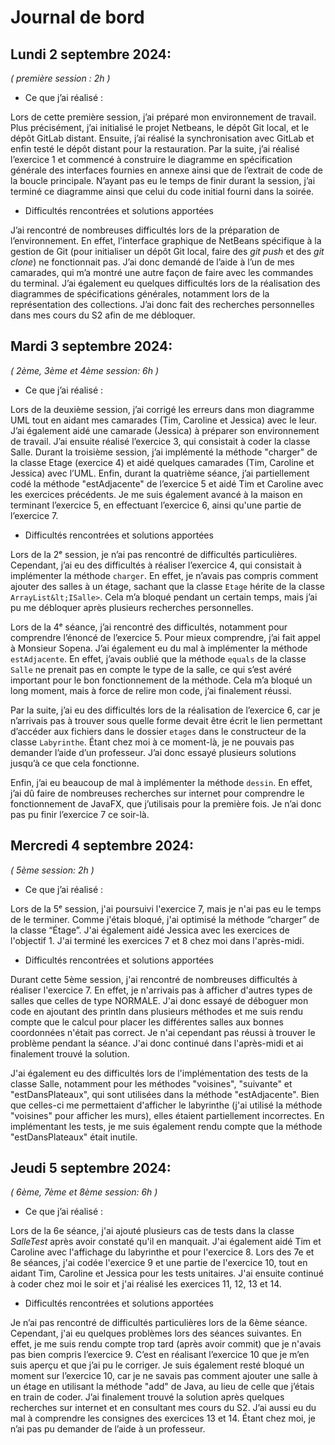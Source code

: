 # **Journal de bord**


## Lundi 2 septembre 2024:

_( première session : 2h )_



* Ce que j’ai réalisé : 

Lors de cette première session, j’ai préparé mon environnement de travail. Plus précisément, j’ai initialisé le projet Netbeans, le dépôt Git local, et le dépôt GitLab distant. Ensuite, j’ai réalisé la synchronisation avec GitLab et enfin testé le dépôt distant pour la restauration. Par la suite, j’ai réalisé l’exercice 1 et commencé à construire le diagramme en spécification générale des interfaces fournies en annexe ainsi que de l’extrait de code de la boucle principale. N’ayant pas eu le temps de finir durant la session, j’ai terminé ce diagramme ainsi que celui du code initial fourni dans la soirée.



* Difficultés rencontrées et solutions apportées

J’ai rencontré de nombreuses difficultés lors de la préparation de l’environnement. En effet, l’interface graphique de NetBeans spécifique à la gestion de Git (pour initialiser un dépôt Git local, faire des *git push* et des *git clone*) ne fonctionnait pas. J’ai donc demandé de l’aide à l’un de mes camarades, qui m’a montré une autre façon de faire avec les commandes du terminal. J’ai également eu quelques difficultés lors de la réalisation des diagrammes de spécifications générales, notamment lors de la représentation des collections. J’ai donc fait des recherches personnelles dans mes cours du S2 afin de me débloquer.

## Mardi 3 septembre 2024:

_( 2ème, 3ème et 4ème session: 6h )_

* Ce que j’ai réalisé : 

Lors de la deuxième session, j’ai corrigé les erreurs dans mon diagramme UML tout en aidant mes camarades (Tim, Caroline et Jessica) avec le leur. J’ai également aidé une camarade (Jessica) à préparer son environnement de travail. J’ai ensuite réalisé l’exercice 3, qui consistait à coder la classe Salle. Durant la troisième session, j’ai implémenté la méthode "charger" de la classe Etage (exercice 4) et aidé quelques camarades (Tim, Caroline et Jessica) avec l’UML. Enfin, durant la quatrième séance, j’ai partiellement codé la méthode "estAdjacente" de l’exercice 5 et aidé Tim et Caroline avec les exercices précédents. Je me suis également avancé à la maison en terminant l’exercice 5, en effectuant l’exercice 6, ainsi qu'une partie de l’exercice 7.


* Difficultés rencontrées et solutions apportées

Lors de la 2ᵉ session, je n’ai pas rencontré de difficultés particulières. Cependant, j’ai eu des difficultés à réaliser l’exercice 4, qui consistait à implémenter la méthode `charger`. En effet, je n’avais pas compris comment ajouter des salles à un étage, sachant que la classe `Etage` hérite de la classe `ArrayList&lt;ISalle>`. Cela m’a bloqué pendant un certain temps, mais j’ai pu me débloquer après plusieurs recherches personnelles.

Lors de la 4ᵉ séance, j’ai rencontré des difficultés, notamment pour comprendre l’énoncé de l’exercice 5. Pour mieux comprendre, j’ai fait appel à Monsieur Sopena. J’ai également eu du mal à implémenter la méthode `estAdjacente`. En effet, j’avais oublié que la méthode `equals` de la classe `Salle` ne prenait pas en compte le type de la salle, ce qui s’est avéré important pour le bon fonctionnement de la méthode. Cela m’a bloqué un long moment, mais à force de relire mon code, j’ai finalement réussi.

Par la suite, j’ai eu des difficultés lors de la réalisation de l’exercice 6, car je n’arrivais pas à trouver sous quelle forme devait être écrit le lien permettant d’accéder aux fichiers dans le dossier `etages` dans le constructeur de la classe `Labyrinthe`. Étant chez moi à ce moment-là, je ne pouvais pas demander l’aide d’un professeur. J’ai donc essayé plusieurs solutions jusqu’à ce que cela fonctionne.

Enfin, j’ai eu beaucoup de mal à implémenter la méthode `dessin`. En effet, j’ai dû faire de nombreuses recherches sur internet pour comprendre le fonctionnement de JavaFX, que j’utilisais pour la première fois. Je n’ai donc pas pu finir l’exercice 7 ce soir-là.

## Mercredi 4 septembre 2024:

_( 5ème session: 2h )_

* Ce que j’ai réalisé : 

Lors de la 5ᵉ session, j'ai poursuivi l'exercice 7, mais je n'ai pas eu le temps de le terminer. Comme j'étais bloqué, j'ai optimisé la méthode “charger” de la classe “Étage”. J'ai également aidé Jessica avec les exercices de l'objectif 1. J'ai terminé les exercices 7 et 8 chez moi dans l'après-midi.


* Difficultés rencontrées et solutions apportées

Durant cette 5ème session, j'ai rencontré de nombreuses difficultés à réaliser l'exercice 7. En effet, je n'arrivais pas à afficher d'autres types de salles que celles de type NORMALE. J'ai donc essayé de déboguer mon code en ajoutant des println dans plusieurs méthodes et me suis rendu compte que le calcul pour placer les différentes salles aux bonnes coordonnées n'était pas correct. Je n'ai cependant pas réussi à trouver le problème pendant la séance. J'ai donc continué dans l'après-midi et ai finalement trouvé la solution.

J'ai également eu des difficultés lors de l'implémentation des tests de la classe Salle, notamment pour les méthodes "voisines", "suivante" et "estDansPlateaux", qui sont utilisées dans la méthode "estAdjacente". Bien que celles-ci me permettaient d'afficher le labyrinthe (j'ai utilisé la méthode "voisines" pour afficher les murs), elles étaient partiellement incorrectes. En implémentant les tests, je me suis également rendu compte que la méthode "estDansPlateaux" était inutile.


## Jeudi  5 septembre 2024:

_( 6ème, 7ème et 8ème session: 6h )_


* Ce que j’ai réalisé : 

Lors de la 6e séance, j'ai ajouté plusieurs cas de tests dans la classe _SalleTest_ après avoir constaté qu'il en manquait. J'ai également aidé Tim et Caroline avec l'affichage du labyrinthe et pour l'exercice 8. Lors des 7e et 8e séances, j'ai codée l'exercice 9 et une partie de l'exercice 10, tout en aidant Tim, Caroline et Jessica pour les tests unitaires. J'ai ensuite continué à coder chez moi le soir et j'ai réalisé les exercices 11, 12, 13 et 14.


* Difficultés rencontrées et solutions apportées

Je n’ai pas rencontré de difficultés particulières lors de la 6ème séance. Cependant, j'ai eu quelques problèmes lors des séances suivantes. En effet, je me suis rendu compte trop tard (après avoir commit) que je n'avais pas bien compris l’exercice 9. C’est en réalisant l’exercice 10 que je m’en suis aperçu et que j’ai pu le corriger. Je suis également resté bloqué un moment sur l’exercice 10, car je ne savais pas comment ajouter une salle à un étage en utilisant la méthode "add" de Java, au lieu de celle que j’étais en train de coder. J’ai finalement trouvé la solution après quelques recherches sur internet et en consultant mes cours du S2. J’ai aussi eu du mal à comprendre les consignes des exercices 13 et 14. Étant chez moi, je n’ai pas pu demander de l’aide à un professeur.